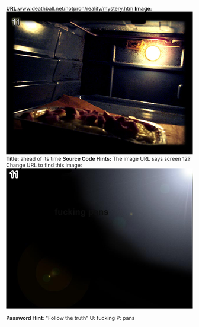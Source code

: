 **URL**:www.deathball.net/notpron/reality/mystery.htm
**Image**:![Pasted image 20250117140535.png](export/Pasted%20image%2020250117140535.png)
**Title**: ahead of its time
**Source Code Hints:** The image URL says screen 12?
Change URL to find this image:
![Pasted image 20250117141129.png](export/Pasted%20image%2020250117141129.png)

**Password Hint**: "Follow the truth"
U: fucking
P: pans
